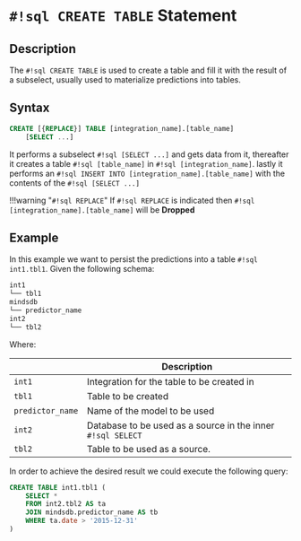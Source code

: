 # `#!sql CREATE TABLE` Statement

## Description

The `#!sql CREATE TABLE` is used to create a table and fill it with the result of a subselect, usually used to materialize predictions into tables.

## Syntax

```sql
CREATE [{REPLACE}] TABLE [integration_name].[table_name]
    [SELECT ...]
```

It performs a subselect `#!sql [SELECT ...]` and gets data from it, thereafter it creates a table `#!sql [table_name]` in `#!sql [integration_name]`. lastly it performs an `#!sql INSERT INTO [integration_name].[table_name]` with the contents of the `#!sql [SELECT ...]`

!!!warning "`#!sql REPLACE`"
    If `#!sql REPLACE` is indicated then `#!sql [integration_name].[table_name]` will be **Dropped**

## Example

In this example we want to persist the predictions into a table `#!sql int1.tbl1`. Given the following schema:

```bash
int1
└── tbl1
mindsdb
└── predictor_name
int2
└── tbl2
```

Where:

|                  | Description                                                |
| ---------------- | ---------------------------------------------------------- |
| `int1`           | Integration for the table to be created in                 |
| `tbl1`           | Table to be created                                        |
| `predictor_name` | Name of the model to be used                               |
| `int2`           | Database to be used as a source in the inner `#!sql SELECT` |
| `tbl2`           | Table to be used as a source.                               |

In order to achieve the desired result we could execute the following query:

```sql
CREATE TABLE int1.tbl1 (
    SELECT *
    FROM int2.tbl2 AS ta
    JOIN mindsdb.predictor_name AS tb
    WHERE ta.date > '2015-12-31'
)
```
